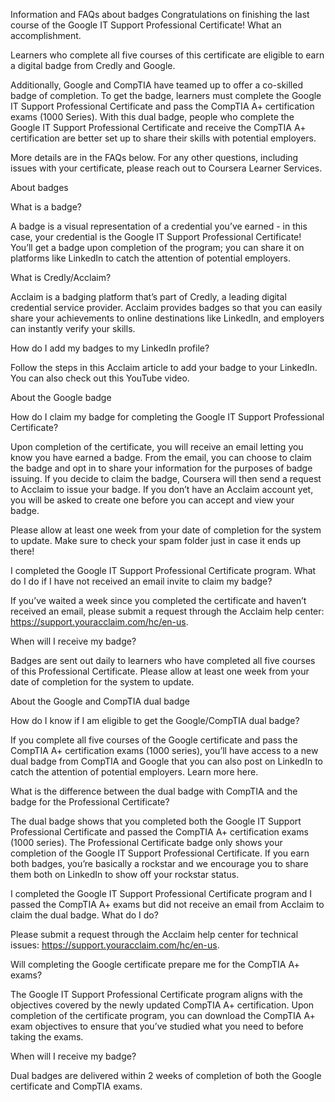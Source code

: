 Information and FAQs about badges
Congratulations on finishing the last course of the Google IT Support Professional Certificate! What an accomplishment.

Learners who complete all five courses of this certificate are eligible to earn a digital badge from Credly and Google. 

Additionally, Google and CompTIA have teamed up to offer a co-skilled badge of completion. To get the badge, learners must complete the Google IT Support Professional Certificate and pass the CompTIA A+ certification exams (1000 Series). With this dual badge, people who complete the Google IT Support Professional Certificate and receive the CompTIA A+ certification are better set up to share their skills with potential employers. 

More details are in the FAQs below. For any other questions, including issues with your certificate, please reach out to Coursera Learner Services.

About badges

What is a badge?

A badge is a visual representation of a credential you’ve earned - in this case, your credential is the Google IT Support Professional Certificate! You’ll get a badge upon completion of the program; you can share it on platforms like LinkedIn to catch the attention of potential employers.

What is Credly/Acclaim? 

Acclaim is a badging platform that’s part of Credly, a leading digital credential service provider. Acclaim provides badges so that you can easily share your achievements to online destinations like LinkedIn, and employers can instantly verify your skills.

How do I add my badges to my LinkedIn profile?

Follow the steps in this Acclaim article to add your badge to your LinkedIn. You can also check out this YouTube video. 

About the Google badge

How do I claim my badge for completing the Google IT Support Professional Certificate?

Upon completion of the certificate, you will receive an email letting you know you have earned a badge. From the email, you can choose to claim the badge and opt in to share your information for the purposes of badge issuing. If you decide to claim the badge, Coursera will then send a request to Acclaim to issue your badge. If you don’t have an Acclaim account yet, you will be asked to create one before you can accept and view your badge.

Please allow at least one week from your date of completion for the system to update. Make sure to check your spam folder just in case it ends up there! 

I completed the Google IT Support Professional Certificate program. What do I do if I have not received an email invite to claim my badge?

If you’ve waited a week since you completed the certificate and haven’t received an email, please submit a request through the Acclaim help center: https://support.youracclaim.com/hc/en-us.

When will I receive my badge?

Badges are sent out daily  to learners who have completed all five courses of this Professional Certificate. Please allow at least one week from your date of completion for the system to update.

About the Google and CompTIA dual badge

How do I know if I am eligible to get the Google/CompTIA dual badge?

If you complete all five courses of the Google certificate and pass the CompTIA A+ certification exams (1000 series), you’ll have access to a new dual badge from CompTIA and Google that you can also post on LinkedIn to catch the attention of potential employers. Learn more here. 

What is the difference between the dual badge with CompTIA and the badge for the Professional Certificate?

The dual badge shows that you completed both the Google IT Support Professional Certificate and passed the CompTIA A+ certification exams (1000 series). The Professional Certificate badge only shows your completion of the Google IT Support Professional Certificate. If you earn both badges, you’re basically a rockstar and we encourage you to share them both on LinkedIn to show off your rockstar status.

I completed the Google IT Support Professional Certificate program and I passed the CompTIA A+ exams but did not receive an email from Acclaim to claim the dual badge. What do I do?

Please submit a request through the Acclaim help center for technical issues: https://support.youracclaim.com/hc/en-us.

Will completing the Google certificate prepare me for the CompTIA A+ exams?

The Google IT Support Professional Certificate program aligns with the objectives covered by the newly updated CompTIA A+ certification. Upon completion of the certificate program, you can download the CompTIA A+ exam objectives to ensure that you’ve studied what you need to before taking the exams.

When will I receive my badge?

Dual badges are delivered within 2 weeks of completion of both the Google certificate and CompTIA exams.